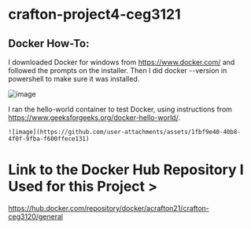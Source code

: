 # crafton-project4-ceg3121


## Docker How-To:

I downloaded Docker for windows from https://www.docker.com/ and followed the prompts on the installer. Then I did docker --version in powershell to make sure it was installed.
  
![image](https://github.com/user-attachments/assets/410dd96c-bde8-4160-acc7-9dea1256ab6a)
      
  
I ran the hello-world container to test Docker, using instructions from https://www.geeksforgeeks.org/docker-hello-world/.
  
    ![image](https://github.com/user-attachments/assets/1fbf9e40-40b8-4f0f-9fba-f600ffece131)
  


# Link to the Docker Hub Repository I Used for this Project > 
  https://hub.docker.com/repository/docker/acrafton21/crafton-ceg3120/general
